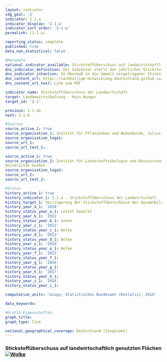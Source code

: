 ```yaml
---                       
layout: indicator                       
sdg_goal: '2'                       
indicator: 2.1.a                       
indicator_display: '2.1.a'                       
indicator_sort_order: '2-1-a'                       
permalink: /2-1-a/                       

reporting_status: complete                       
published: true                       
data_non_statistical: false                       

#Metadata                       
national_indicator_available: Stickstoffüberschuss auf landwirtschaftlich genutzen Flächen                       
dns_indicator_definition: Der Indikator stellt den jährlichen Stickstoffüberschuss für den Sektor Landwirtschaft, berechnet als Stickstoffzufuhr abzüglich Abfuhr von Stickstoff, in Kilogramm (kg) je Hektar (ha) landwirtschaftlich genutzter Fläche dar.                       
dns_indicator_intention: Im Übermaß in die Umwelt eingetragener Stickstoff führt zur Belastung von Grund- und Oberflächenwasser, zur Überversorgung von Binnengewässern, Meeren und Landökosystemen mit Nährstoffen (Eutrophierung), zur Entstehung von Treibhausgasen und versauernden Luftschadstoffen mit negativen Folgen für Klima, Artenvielfalt und Landschaftsqualität. Für den Zeitraum 2028 bis 2032 soll im Mittel eine Verringerung der Stickstoffüberschüsse der Gesamtbilanz für Deutschland auf 70 Kilogramm je Hektar landwirtschaftlich genutzter Fläche pro Jahr erreicht werden.                       
dns_content_url: https://nachhaltige-entwicklung-deutschland.github.io/open-sdg-site-starter/public/content/2.1.a.pdf                       
dns_content_url_text: Link zum PDF                       

indicator_name: Stickstoffüberschuss der Landwirtschaft                       
target: Landbewirtschaftung - Kein Hunger                       
target_id: '2.1'                       

previous: 1-1-ab                       
next: 2-1-b                       

#Sources
source_active_1: true                               
source_organisation_1: Institut für Pflanzenbau und Bodenkunde, Julius Kühn-Institut                               
source_organisation_logo1:                                
source_url_1:                                
source_url_text_1:                                

source_active_2: true                               
source_organisation_2: Institut für Landschaftsökologie und Ressourcenmanagement,
Universität Gießen                               
source_organisation_logo2:                                
source_url_2:                                
source_url_text_2:                                

#Status                           
history_active_1: true                           
history_indicator_1: 2.1.a - Stickstoffüberschuss der Landwirtschaft                           
history_target_1: Verringerung der Stickstoffüberschüsse der Gesamtbilanz für Deutschland auf 70 kg/ ha landwirtschaftlich genutzter Fläche im Jahresmittel 2028-2032
history_year_a_1: '2010'                               
history_status_year_a_1: Leicht bewölkt
history_year_b_1: '2011'                               
history_status_year_b_1: Sonne
history_year_c_1: '2012'                               
history_status_year_c_1: Wolke
history_year_d_1: '2013'                               
history_status_year_d_1: Wolke
history_year_e_1: '2014'                               
history_status_year_e_1: Wolke
history_year_f_1: '2015'                               
history_status_year_f_1:
history_year_g_1: '2016'                               
history_status_year_g_1:
history_year_h_1: '2017'                               
history_status_year_h_1:
history_year_i_1: '2018'                               
history_status_year_i_1:                        

computation_units: '&copy; Statistisches Bundesamt (Destatis), 2019'                       

data_keywords:                      

#Grafik Eigenschaften                       
graph_title:                        
graph_type: line                       

national_geographical_coverage: Deutschland (Insgesamt)
---
```

<h3>Stickstoffüberschuss auf landwirtschaftlich genutzten Flächen
  <a href="https://nachhaltige-entwicklung-deutschland.github.io/open-sdg-site-starter/status/"><img src="https://g205sdgs.github.io/sdg-indicators/public/Wettersymbole/Wolke.png" alt="Wolke" />
  </a>
</h3>
